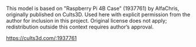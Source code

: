This model is based on "Raspberry Pi 4B Case" (1937761) by AlfaChris, originally published on Cults3D.
Used here with explicit permission from the author for inclusion in this project.
Original license does not apply; redistribution outside this context requires author’s approval.

https://cults3d.com/:1937761

